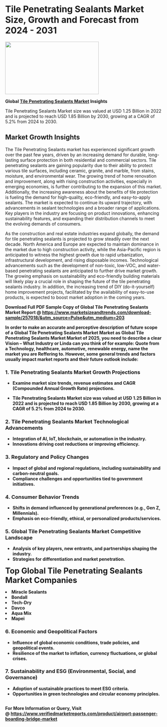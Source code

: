 <H1>Tile Penetrating Sealants Market Size, Growth and Forecast from 2024 - 2031</H1><img class="aligncenter size-medium wp-image-584254" src="https://thirdeyenews.in/wp-content/uploads/2024/09/Global-Market-Research-300x168.jpeg" alt="" width="300" height="168" /><p><strong>Global&nbsp;<a href="https://www.marketsizeandtrends.com/download-sample/257018/&amp;utm_source=Pulse&amp;utm_medium=203">Tile Penetrating Sealants Market</a> Insights</strong></p><p>Tile Penetrating Sealants Market size was valued at USD 1.25 Billion in 2022 and is projected to reach USD 1.85 Billion by 2030, growing at a CAGR of 5.2% from 2024 to 2030.</p><p><h2>Market Growth Insights</h2> <p>The Tile Penetrating Sealants market has experienced significant growth over the past few years, driven by an increasing demand for durable, long-lasting surface protection in both residential and commercial sectors. Tile penetrating sealants are gaining popularity due to their ability to protect various tile surfaces, including ceramic, granite, and marble, from stains, moisture, and environmental wear. The growing trend of home renovation and improvement, along with rising construction activities, especially in emerging economies, is further contributing to the expansion of this market. Additionally, the increasing awareness about the benefits of tile protection is fueling the demand for high-quality, eco-friendly, and easy-to-apply sealants. The market is expected to continue its upward trajectory, with advancements in sealant technologies and a broader range of applications. Key players in the industry are focusing on product innovations, enhancing sustainability features, and expanding their distribution channels to meet the evolving demands of consumers.</p> <p><strong></strong></p> <p>As the construction and real estate industries expand globally, the demand for tile penetrating sealants is projected to grow steadily over the next decade. North America and Europe are expected to maintain dominance in the market due to high construction activity, while the Asia-Pacific region is anticipated to witness the highest growth due to rapid urbanization, infrastructural development, and rising disposable incomes. Technological advancements such as the development of non-toxic, low-VOC, and water-based penetrating sealants are anticipated to further drive market growth. The growing emphasis on sustainability and eco-friendly building materials will likely play a crucial role in shaping the future of the tile penetrating sealants industry. In addition, the increasing trend of DIY (do-it-yourself) home improvement projects, facilitated by the availability of easy-to-use products, is expected to boost market adoption in the coming years. <p><strong></p><p><span class=""><strong>Download Full PDF Sample Copy of Global Tile Penetrating Sealants Market Report</strong> @ <a href="https://www.marketsizeandtrends.com/download-sample/257018/&amp;utm_source=Pulse&amp;utm_medium=203" target="_blank">https://www.marketsizeandtrends.com/download-sample/257018/&amp;utm_source=Pulse&amp;utm_medium=203</a></span></p><p>In order to make an accurate and perceptive description of future scope of a Global&nbsp;Tile Penetrating Sealants Market Market as Global&nbsp;Tile Penetrating Sealants Market Market of 2025, you need to describe a clear Vision &ndash; What Industry or Linda can you think of for example: Quote from a Technology, healthcare, automotive, renewable energy, name the market you are Reffering to. However, some general trends and factors usually impact market reports and their future outlook include:</p><h3>1.&nbsp;<strong>Tile Penetrating Sealants Market Growth Projections</strong></h3><ul><li>Examine market size trends, revenue estimates and CAGR (Compounded Annual Growth Rate) projections.</li><li><p>Tile Penetrating Sealants Market size was valued at USD 1.25 Billion in 2022 and is projected to reach USD 1.85 Billion by 2030, growing at a CAGR of 5.2% from 2024 to 2030.</p></li></ul><h3>2.&nbsp;<strong>Tile Penetrating Sealants Market Technological Advancements</strong></h3><ul><li>Integration of AI, IoT, blockchain, or automation in the industry.</li><li>Innovations driving cost reductions or improving efficiency.</li></ul><h3>3.&nbsp;<strong>Regulatory and Policy Changes</strong></h3><ul><li>Impact of global and regional regulations, including sustainability and carbon-neutral goals.</li><li>Compliance challenges and opportunities tied to government initiatives.</li></ul><h3>4.&nbsp;<strong>Consumer Behavior Trends</strong></h3><ul><li>Shifts in demand influenced by generational preferences (e.g., Gen Z, Millennials).</li><li>Emphasis on eco-friendly, ethical, or personalized products/services.</li></ul><h3>5.&nbsp;<strong>Global Tile Penetrating Sealants Market Competitive Landscape</strong></h3><ul><li>Analysis of key players, new entrants, and partnerships shaping the industry.</li><li>Strategies for differentiation and market penetration.</li></ul><p data-pm-slice="1 1 []"><span style="color: inherit; font-family: inherit; font-size: 25px;">Top Global Tile Penetrating Sealants Market Companies</span></p><div class="" data-test-id=""><p><li>Miracle Sealants</li><li> Bondall</li><li> Tech-Dry</li><li> Davco</li><li> Aqua Mix</li><li> Mapei</li></p></div><h3>6.&nbsp;<strong>Economic and Geopolitical Factors</strong></h3><ul><li>Influence of global economic conditions, trade policies, and geopolitical events.</li><li>Resilience of the market to inflation, currency fluctuations, or global crises.</li></ul><h3>7.&nbsp;<strong>Sustainability and ESG (Environmental, Social, and Governance)</strong></h3><ul><li>Adoption of sustainable practices to meet ESG criteria.</li><li>Opportunities in green technologies and circular economy principles.</li></ul><h2><strong style="font-size: 14px;">For More Information or Query, Visit @&nbsp;</strong><a style="background-color: #ffffff; font-size: 14px;" href="https://www.marketsizeandtrends.com/report/tile-penetrating-sealants-market/" target="_blank">https://www.verifiedmarketreports.com/product/airport-passenger-boarding-bridge-market</a></h2>
